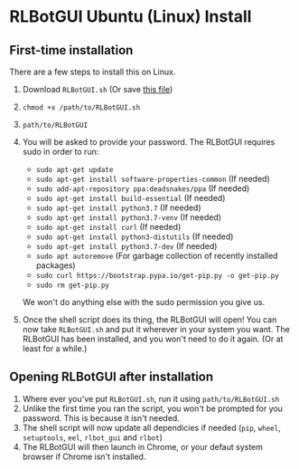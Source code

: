# RLBotGUI Ubuntu (Linux) Install

## First-time installation

There are a few steps to install this on Linux.

1. Download `RLBotGUI.sh` (Or save [this file](https://raw.githubusercontent.com/RLBot/RLBotGUI/master/linux-install/RLBotGUI.sh))
2. `chmod +x /path/to/RLBotGUI.sh`
3. `path/to/RLBotGUI`
4. You will be asked to provide your password. The RLBotGUI requires sudo in order to run:

   - `sudo apt-get update`
   - `sudo apt-get install software-properties-common` (If needed)
   - `sudo add-apt-repository ppa:deadsnakes/ppa` (If needed)
   - `sudo apt-get install build-essential` (If needed)
   - `sudo apt-get install python3.7` (If needed)
   - `sudo apt-get install python3.7-venv` (If needed)
   - `sudo apt-get install curl` (If needed)
   - `sudo apt-get install python3-distutils` (If needed)
   - `sudo apt-get install python3.7-dev` (If needed)
   - `sudo apt autoremove` (For garbage collection of recently installed packages)
   - `sudo curl https://bootstrap.pypa.io/get-pip.py -o get-pip.py`
   - `sudo rm get-pip.py`

   We won't do anything else with the sudo permission you give us.

5. Once the shell script does its thing, the RLBotGUI will open! You can now take `RLBotGUI.sh` and put it wherever in your system you want. The RLBotGUI has been installed, and you won't need to do it again. (Or at least for a while.)

## Opening RLBotGUI after installation

1. Where ever you've put `RLBotGUI.sh`, run it using `path/to/RLBotGUI.sh`
2. Unlike the first time you ran the script, you won't be prompted for you password. This is because it isn't needed.
3. The shell script will now update all dependicies if needed (`pip`, `wheel`, `setuptools`, `eel`, `rlbot_gui` and `rlbot`)
4. The RLBotGUI will then launch in Chrome, or your defaut system browser if Chrome isn't installed.
